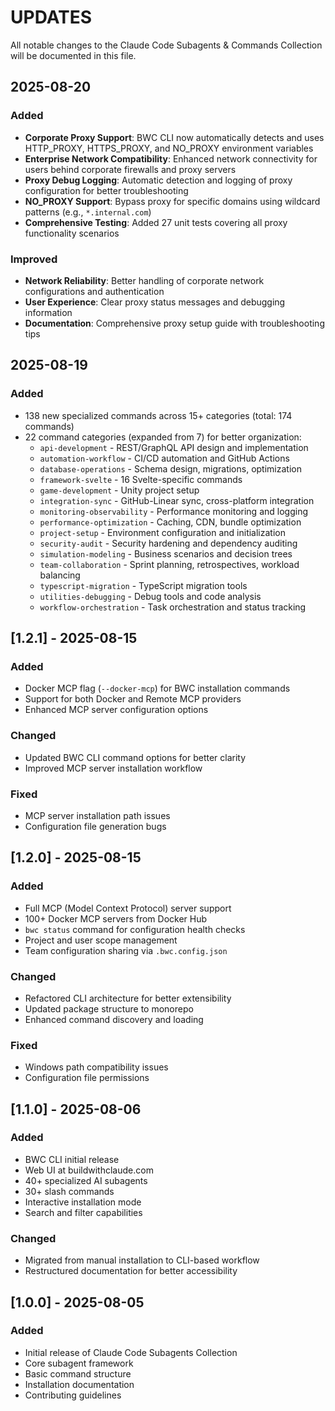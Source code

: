 # UPDATES

All notable changes to the Claude Code Subagents & Commands Collection will be documented in this file.

## 2025-08-20

### Added
- **Corporate Proxy Support**: BWC CLI now automatically detects and uses HTTP_PROXY, HTTPS_PROXY, and NO_PROXY environment variables
- **Enterprise Network Compatibility**: Enhanced network connectivity for users behind corporate firewalls and proxy servers
- **Proxy Debug Logging**: Automatic detection and logging of proxy configuration for better troubleshooting
- **NO_PROXY Support**: Bypass proxy for specific domains using wildcard patterns (e.g., `*.internal.com`)
- **Comprehensive Testing**: Added 27 unit tests covering all proxy functionality scenarios

### Improved
- **Network Reliability**: Better handling of corporate network configurations and authentication
- **User Experience**: Clear proxy status messages and debugging information
- **Documentation**: Comprehensive proxy setup guide with troubleshooting tips

## 2025-08-19

### Added
- 138 new specialized commands across 15+ categories (total: 174 commands)
- 22 command categories (expanded from 7) for better organization:
  - `api-development` - REST/GraphQL API design and implementation
  - `automation-workflow` - CI/CD automation and GitHub Actions
  - `database-operations` - Schema design, migrations, optimization
  - `framework-svelte` - 16 Svelte-specific commands
  - `game-development` - Unity project setup
  - `integration-sync` - GitHub-Linear sync, cross-platform integration
  - `monitoring-observability` - Performance monitoring and logging
  - `performance-optimization` - Caching, CDN, bundle optimization
  - `project-setup` - Environment configuration and initialization
  - `security-audit` - Security hardening and dependency auditing
  - `simulation-modeling` - Business scenarios and decision trees
  - `team-collaboration` - Sprint planning, retrospectives, workload balancing
  - `typescript-migration` - TypeScript migration tools
  - `utilities-debugging` - Debug tools and code analysis
  - `workflow-orchestration` - Task orchestration and status tracking

## [1.2.1] - 2025-08-15

### Added
- Docker MCP flag (`--docker-mcp`) for BWC installation commands
- Support for both Docker and Remote MCP providers
- Enhanced MCP server configuration options

### Changed
- Updated BWC CLI command options for better clarity
- Improved MCP server installation workflow

### Fixed
- MCP server installation path issues
- Configuration file generation bugs

## [1.2.0] - 2025-08-15

### Added
- Full MCP (Model Context Protocol) server support
- 100+ Docker MCP servers from Docker Hub
- `bwc status` command for configuration health checks
- Project and user scope management
- Team configuration sharing via `.bwc.config.json`

### Changed
- Refactored CLI architecture for better extensibility
- Updated package structure to monorepo
- Enhanced command discovery and loading

### Fixed
- Windows path compatibility issues
- Configuration file permissions

## [1.1.0] - 2025-08-06

### Added
- BWC CLI initial release
- Web UI at buildwithclaude.com
- 40+ specialized AI subagents
- 30+ slash commands
- Interactive installation mode
- Search and filter capabilities

### Changed
- Migrated from manual installation to CLI-based workflow
- Restructured documentation for better accessibility

## [1.0.0] - 2025-08-05

### Added
- Initial release of Claude Code Subagents Collection
- Core subagent framework
- Basic command structure
- Installation documentation
- Contributing guidelines
